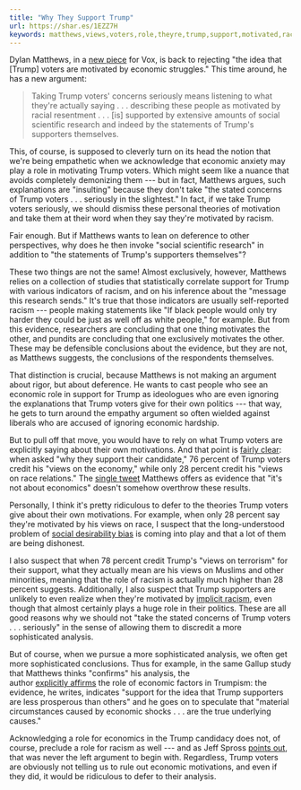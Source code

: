 ```yaml
---
title: "Why They Support Trump"
url: https://shar.es/1EZZ7H
keywords: matthews,views,voters,role,theyre,trump,support,motivated,racism,economic
---
```

Dylan Matthews, in a [new piece](http://www.vox.com/policy-and-politics/2016/10/15/13286498/donald-trump-voters-race-economic-anxiety) for Vox, is back to rejecting "the idea that \[Trump\] voters are motivated by economic struggles." This time around, he has a new argument:

> Taking Trump voters' concerns seriously means listening to what they're actually saying . . . describing these people as motivated by racial resentment . . . \[is\] supported by extensive amounts of social scientific research and indeed by the statements of Trump's supporters themselves.

This, of course, is supposed to cleverly turn on its head the notion that we're being empathetic when we acknowledge that economic anxiety may play a role in motivating Trump voters. Which might seem like a nuance that avoids completely demonizing them --- but in fact, Matthews argues, such explanations are "insulting" because they don't take "the stated concerns of Trump voters . . . seriously in the slightest." In fact, if we take Trump voters seriously, we should dismiss these personal theories of motivation and take them at their word when they say they're motivated by racism.

Fair enough. But if Matthews wants to lean on deference to other perspectives, why does he then invoke "social scientific research" in addition to "the statements of Trump's supporters themselves"?

These two things are not the same! Almost exclusively, however, Matthews relies on a collection of studies that statistically correlate support for Trump with various indicators of racism, and on his inference about the "message this research sends." It's true that those indicators are usually self-reported racism --- people making statements like "If black people would only try harder they could be just as well off as white people," for example. But from this evidence, researchers are concluding that one thing motivates the other, and pundits are concluding that one exclusively motivates the other. These may be defensible conclusions about the evidence, but they are not, as Matthews suggests, the conclusions of the respondents themselves.

That distinction is crucial, because Matthews is not making an argument about rigor, but about deference. He wants to cast people who see an economic role in support for Trump as ideologues who are even ignoring the explanations that Trump voters give for their own politics --- that way, he gets to turn around the empathy argument so often wielded against liberals who are accused of ignoring economic hardship.

But to pull off that move, you would have to rely on what Trump voters are explicitly saying about their own motivations. And that point is [fairly clear](http://assets.pewresearch.org/wp-content/uploads/sites/5/2016/09/09-21-16-campaign-release.pdf): when asked "why they support their candidate," 76 percent of Trump voters credit his "views on the economy," while only 28 percent credit his "views on race relations." The [single tweet](https://twitter.com/mattyglesias/status/786323946417295360) Matthews offers as evidence that "it's not about economics" doesn't somehow overthrow these results.

Personally, I think it's pretty ridiculous to defer to the theories Trump voters give about their own motivations. For example, when only 28 percent say they're motivated by his views on race, I suspect that the long-understood problem of [social desirability bias](http://www.psychologyconcepts.com/social-desirability-bias/) is coming into play and that a lot of them are being dishonest.

I also suspect that when 78 percent credit Trump's "views on terrorism" for their support, what they actually mean are his views on Muslims and other minorities, meaning that the role of racism is actually much higher than 28 percent suggests. Additionally, I also suspect that Trump supporters are unlikely to even realize when they're motivated by [implicit racism](https://www.washingtonpost.com/news/wonk/wp/2014/12/08/across-america-whites-are-biased-and-they-dont-even-know-it/), even though that almost certainly plays a huge role in their politics. These are all good reasons why we should not "take the stated concerns of Trump voters . . . seriously" in the sense of allowing them to discredit a more sophisticated analysis.

But of course, when we pursue a more sophisticated analysis, we often get more sophisticated conclusions. Thus for example, in the same Gallup study that Matthews thinks "confirms" his analysis, the author [explicitly affirms](http://www.carlbeijer.com/2016/08/gallups-explanation-of-support-for.html) the role of economic factors in Trumpism: the evidence, he writes, indicates "support for the idea that Trump supporters are less prosperous than others" and he goes on to speculate that "material circumstances caused by economic shocks . . . are the true underlying causes."

Acknowledging a role for economics in the Trump candidacy does not, of course, preclude a role for racism as well --- and as Jeff Spross [points out](https://twitter.com/jeffspross/status/764121629647515648), that was never the left argument to begin with. Regardless, Trump voters are obviously not telling us to rule out economic motivations, and even if they did, it would be ridiculous to defer to their analysis.
